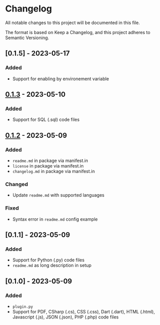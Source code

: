 # Changelog

All notable changes to this project will be documented in this file.

The format is based on Keep a Changelog, and this project adheres to Semantic Versioning.

## [0.1.5] - 2023-05-17

### Added

- Support for enabling by environement variable

## [0.1.3] - 2023-05-10

### Added

- Support for SQL (.sql) code files

## [0.1.2] - 2023-05-09

### Added

- `readme.md` in package via manifest.in
- `license` in package via manifest.in
- `changelog.md` in package via manifest.in

### Changed

 - Update `readme.md` with supported languages

### Fixed

 - Syntax error in `readme.md` config example

## [0.1.1] - 2023-05-09

### Added

- Support for Python (.py) code files
- `readme.md` as long description in setup

## [0.1.0] - 2023-05-09

### Added

- `plugin.py`
- Support for PDF, CSharp (.cs), CSS (.css), Dart (.dart), HTML (.html), Javascript (.js), JSON (.json), PHP (.php) code files

[0.1.2]: https://gitlab.com/cfpt-mkdocs-plugins/mkdocs-annexes-integrations/-/releases/v0.1.2
[0.1.3]: https://gitlab.com/cfpt-mkdocs-plugins/mkdocs-annexes-integrations/-/releases/v0.1.3
[0.1.4]: https://gitlab.com/cfpt-mkdocs-plugins/mkdocs-annexes-integrations/-/releases/v0.1.4